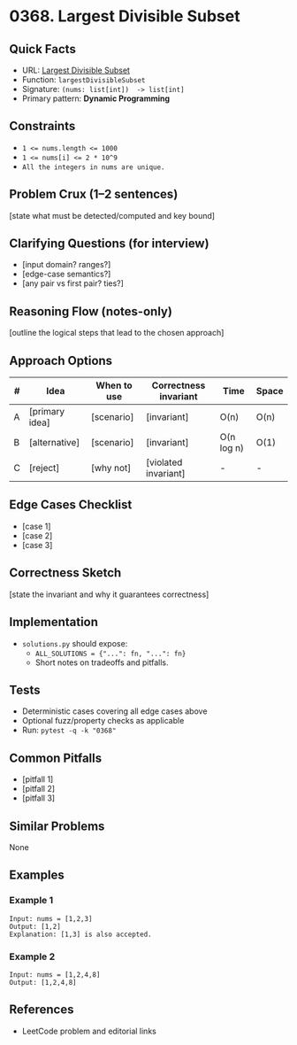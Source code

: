 # 0368. Largest Divisible Subset

## Quick Facts

- URL: [Largest Divisible Subset](https://leetcode.com/problems/largest-divisible-subset/)
- Function: `largestDivisibleSubset`
- Signature: `(nums: list[int])  -> list[int]`
- Primary pattern: **Dynamic Programming**

## Constraints

- `1 <= nums.length <= 1000`
- `1 <= nums[i] <= 2 * 10^9`
- `All the integers in nums are unique.`

## Problem Crux (1–2 sentences)

[state what must be detected/computed and key bound]

## Clarifying Questions (for interview)

- [input domain? ranges?]
- [edge-case semantics?]
- [any pair vs first pair? ties?]

## Reasoning Flow (notes-only)

[outline the logical steps that lead to the chosen approach]

## Approach Options

| #   | Idea           | When to use | Correctness invariant | Time       | Space |
| --- | -------------- | ----------- | --------------------- | ---------- | ----- |
| A   | [primary idea] | [scenario]  | [invariant]           | O(n)       | O(n)  |
| B   | [alternative]  | [scenario]  | [invariant]           | O(n log n) | O(1)  |
| C   | [reject]       | [why not]   | [violated invariant]  | -          | -     |

## Edge Cases Checklist

- [case 1]
- [case 2]
- [case 3]

## Correctness Sketch

[state the invariant and why it guarantees correctness]

## Implementation

- `solutions.py` should expose:
    - `ALL_SOLUTIONS = {"...": fn, "...": fn}`
    - Short notes on tradeoffs and pitfalls.

## Tests

- Deterministic cases covering all edge cases above
- Optional fuzz/property checks as applicable
- Run: `pytest -q -k "0368"`

## Common Pitfalls

- [pitfall 1]
- [pitfall 2]
- [pitfall 3]

## Similar Problems

None

## Examples

### Example 1

```text
Input: nums = [1,2,3]
Output: [1,2]
Explanation: [1,3] is also accepted.
```

### Example 2

```text
Input: nums = [1,2,4,8]
Output: [1,2,4,8]
```

## References

- LeetCode problem and editorial links
